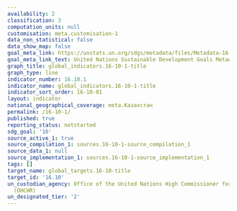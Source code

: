 ```yaml
---
availability: 2
classification: 3
computation_units: null
customisation: meta.customisation-1
data_non_statistical: false
data_show_map: false
goal_meta_link: https://unstats.un.org/sdgs/metadata/files/Metadata-16-10-01.pdf
goal_meta_link_text: United Nations Sustainable Development Goals Metadata (pdf 1361kB)
graph_title: global_indicators.16-10-1-title
graph_type: line
indicator_number: 16.10.1
indicator_name: global_indicators.16-10-1-title
indicator_sort_order: 16-10-01
layout: indicator
national_geographical_coverage: meta.Казахстан
permalink: /16-10-1/
published: true
reporting_status: notstarted
sdg_goal: '16'
source_active_1: true
source_compilation_1: sources.16-10-1-source_compilation_1
source_data_1: null
source_implementation_1: sources.16-10-1-source_implementation_1
tags: []
target_name: global_targets.16-10-title
target_id: '16.10'
un_custodian_agency: Office of the United Nations High Commissioner for Human Rights
  (OHCHR)
un_designated_tier: '2'
---
```

